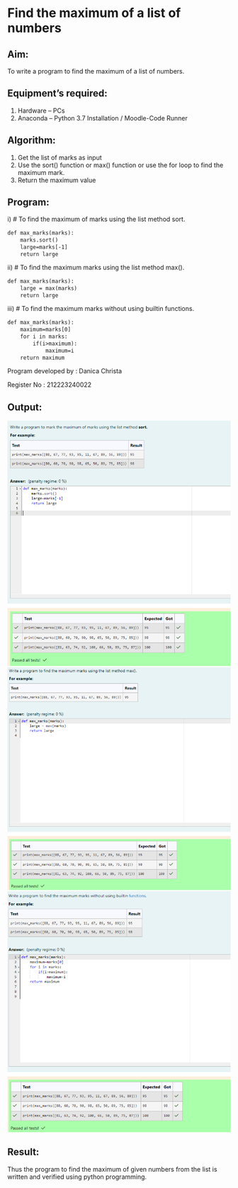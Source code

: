 # Find the maximum of a list of numbers
## Aim:
To write a program to find the maximum of a list of numbers.
## Equipment’s required:
1.	Hardware – PCs
2.	Anaconda – Python 3.7 Installation / Moodle-Code Runner
## Algorithm:
1.	Get the list of marks as input
2.	Use the sort() function or max() function or use the for loop to find the maximum mark.
3.	Return the maximum value
## Program:

i)	# To find the maximum of marks using the list method sort.
```
def max_marks(marks):
    marks.sort()
    large=marks[-1]
    return large
```

ii)	# To find the maximum marks using the list method max().
```
def max_marks(marks):
    large = max(marks)
    return large
```

iii) # To find the maximum marks without using builtin functions.
```
def max_marks(marks):
    maximum=marks[0]
    for i in marks:
        if(i>maximum):
            maximum=i
    return maximum 
```
Program developed by : Danica Christa

Register No : 212223240022


## Output:
![alt text](<Screenshot 2024-03-29 162416.png>)
![alt text](<Screenshot 2024-03-29 162432.png>)
![alt text](<Screenshot 2024-03-29 162447.png>)


## Result:
Thus the program to find the maximum of given numbers from the list is written and verified using python programming.
